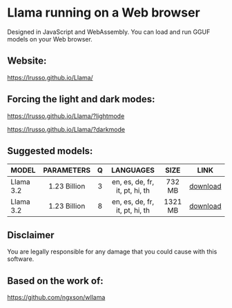 # Llama running on a Web browser

Designed in JavaScript and WebAssembly. You can load and run GGUF models on your Web browser.

## Website:

https://lrusso.github.io/Llama/

## Forcing the light and dark modes:

https://lrusso.github.io/Llama/?lightmode

https://lrusso.github.io/Llama/?darkmode

## Suggested models:

| MODEL     |  PARAMETERS  |  Q  |           LANGUAGES            |  SIZE   |                                                                 LINK                                                                 |
| :-------- | :----------: | :-: | :----------------------------: | :-----: | :----------------------------------------------------------------------------------------------------------------------------------: |
| Llama 3.2 | 1.23 Billion |  3  | en, es, de, fr, it, pt, hi, th | 732 MB  | [download](https://huggingface.co/bartowski/Llama-3.2-1B-Instruct-GGUF/resolve/main/Llama-3.2-1B-Instruct-Q3_K_L.gguf?download=true) |
| Llama 3.2 | 1.23 Billion |  8  | en, es, de, fr, it, pt, hi, th | 1321 MB |  [download](https://huggingface.co/bartowski/Llama-3.2-1B-Instruct-GGUF/resolve/main/Llama-3.2-1B-Instruct-Q8_0.gguf?download=true)  |

## Disclaimer

You are legally responsible for any damage that you could cause with this software.

## Based on the work of:

https://github.com/ngxson/wllama
